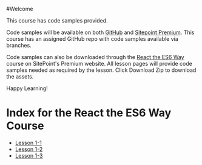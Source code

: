 #Welcome

This course has code samples provided.

Code samples will be available on both [GitHub](https://github.com/learnable-content/React-the-ES6-Way) and [Sitepoint Premium](https://www.sitepoint.com/premium/). This course has an assigned GitHub repo with code samples available via branches.

Code samples can also be downloaded through the [React the ES6 Way](https://www.sitepoint.com/premium/courses/react-the-es6-way-2914/) course on SitePoint's Premium website. All lesson pages will provide code samples needed as required by the lesson. Click Download Zip to download the assets.


Happy Learning!


# Index for the React the ES6 Way Course

* [Lesson 1-1](React-the-ES6-Way/tree/lesson1.1)
* [Lesson 1-2](React-the-ES6-Way/tree/lesson1.2)
* [Lesson 1-3](React-the-ES6-Way/tree/lesson1.3)
